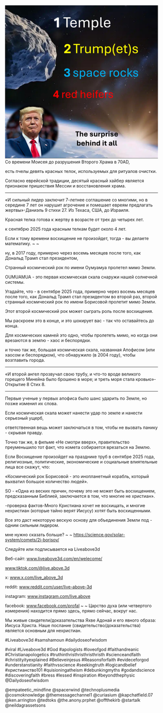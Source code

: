 ![Video cover image](../cover.jpg)
Со времени Моисея до разрушения Второго Храма в 70AD,

есть пчелы девять красных телок, используемых для ритуалов очистки.

Согласно еврейской традиции, десятый красный хайбер является признаком пришествия Мессии и восстановления храма.

---

«И сильный лидер заключит 7-летнее соглашение со многими, но в середине 7 лет он нарушит агрочение и помешает евреям предлагать жертвы»-Даниэль 9 стихи 27. Из Техаса, США, до Израиля.

Красная телка готова к жертву в возрасте от трех до четырех лет.

к сентябрю 2025 года красным телкам будет около 4 лет.

Если к тому времени восхищение не произойдет, тогда - вы делаете математику. ~ ~

ну, в 2017 году, примерно через восемь месяцев после того, как Дональд Трамп стал президентом,

Странный космический рок по имени Оумуамуа пролетел мимо Земли.

OUMUAMUA - это первая космическая скала снаружи нашей солнечной системы.

Угадайте, что - в сентябре 2025 года, примерно через восемь месяцев после того, как Дональд Трамп стал президентом во второй раз, второй странный космический рок по имени Борисовой пролетит мимо Земли.

Этот второй космический рок может сыграть роль после восхищения.

Мы раскроем это в конце, и это шокирует вас - так что оставайтесь до конца.

Для космических камней это одно, чтобы пролететь мимо, но когда они врезаются в землю - хаос и беспорядки.

и точно так же, большая космическая скала, названная Апофисом (или хаосом и беспорядком), что обнаружило (в 2004 году), чтобы возглавить города.

---

«И второй ангел прозвучал свою трубу, и что-то вроде великого горещего Минейна было брошено в море; и треть моря стала кровью»-Открытие 8 Стих 8.

---

Первые ученые у первых апофиса было шанс ударить по Земле, но позже изменил их слова.

Если космическая скала может нанести удар по земле и нанести серьезный ущерб,

ответственная вещь может заключаться в том, чтобы не вызвать панику - скрывая правду.

Точно так же, в фильме «Не смотри вверх», правительство преуменьшило тот факт, что комета собирается врезаться на Землю.

Если Восхищение произойдет на празднике труб в сентябре 2025 года, религиозные, политические, экономические и социальные влиятельные лица все скажут, что:

«Космический рок Борисовой - это инопланетный корабль, который выхватил большое количество людей».

SO - «Одна из веских причин, почему это не может быть восхищением, предсказанным Библией, заключается в том, что многие не христиан».

-проверка фактов-Много Кристиана хочет не восхищать, и многие нехристиан (которые тайно верят Иисусу) хотят быть восхищенными.

Все это даст некоторую вескую основу для объединения Земли под - одним сильным лидером.

мне нужно сказать больше? ~ ~ https://science.gov/solar-system/comets/2i-borisov/

Следуйте или подписывается на Liveabove3d

Веб-сайт: www.liveabove3d.com/en/welecome/

www.tiktok.com/@live.above.3d

x: www.x.com/live_above_3d

reddit: www.reddit.com/user/live-above-3d


instagram: www.instagram.com/live.above

facebook: www.facebook.com/profal ~ ~ Царство духа (или четвертого измерения) находится прямо здесь, прямо сейчас, вокруг нас.

Мы живые свидетели/доказательства Яхве Адонай и его явного образа: Иисуса Христа. Наше послание (свидетельство/доказательства) является основным для нехристиан.

#Liveabove3d #samshamoun #dailydoseofwisdom


#viral #Liveabove3d #God #apologists #loveofgod #faithandreanic #Christianapologetics #truthinthristhristhristhristh #scienceandfaith #christityityexplained #Believeinjesus #Reasonsforfaith #evideceforgod #understanstianity #faithvsscience #seekingtruth #logicandbelief #христианство101 #quisioningatheism #debunkingmyths #godandscience #discoveringfaith #bress #lessed #inspiration #beyondthephysic @Dailydoseofwisdom

@empateetic_mindfine @spacerwind @technoplusmedia @cosmoknowledge @themessagechannel1 @curiasium @kapchatfield.07 @ken.arrington @tedtoks @the.anony.prphet @offthekirb @startalk @neildagrassetsons











